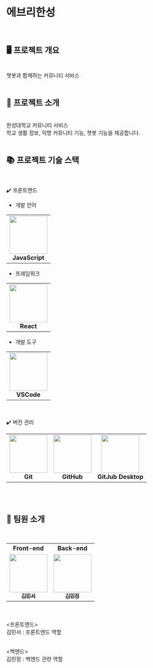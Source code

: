 # 에브리한성

<br/>

## 🖥️ 프로젝트 개요

<br/>
챗봇과 함께하는 커뮤니티 서비스
<br/>
<br/>

## 🔎 프로젝트 소개

<br/>
한성대학교 커뮤니티 서비스<br/>
학교 생활 정보, 익명 커뮤니티 기능, 챗봇 기능을 제공합니다.
<br/>
<br/>

## 📚 프로젝트 기술 스택

<br/>

✔️ 프론트엔드

- 개발 언어
<table>
  <tr>
    <td align="center">
      <img src="https://user-images.githubusercontent.com/108450681/218484843-f34dbaf9-d918-427b-a719-a9f7f1cd4f57.png" width="100px;" alt=""/><br />
        <b>JavaScript</b>
    </td>
</table>

- 프레임워크
<table>
  <tr>
    <td align="center">
      <img src="https://user-images.githubusercontent.com/108450681/218485575-bd0a2ee5-ea19-4e8f-8aca-20eb62d54339.png" width="100px;" alt=""/><br />
        <b>React</b>
    </td>

</table>

- 개발 도구
<table>
  <tr>
    <td align="center">
      <img src="https://user-images.githubusercontent.com/108450681/218485308-44ac5957-a120-41a2-a704-044f08fbb51d.png" width="100px;" alt=""/><br />
        <b>VSCode</b>
    </td>
</table>

<br/>

✔️ 버전 관리

<table>
  <tr>
    <td align="center">
      <img src="https://user-images.githubusercontent.com/108450681/218483323-c6884cf7-9d65-4222-9eaa-f2d417d28659.png" width="100px;"  height="100px" alt=""/><br />
        <b>Git</b>
    </td>
    <td align="center">
      <img src="https://encrypted-tbn0.gstatic.com/images?q=tbn:ANd9GcR25iNmGoLloXgWGs8XOWk0xzaH-F27dIBBeEMrn8o2-9wRGEqaWMdSGAodpZSxOd61gbo&usqp=CAU" width="100px;"  height="100px" alt=""/><br />
        <b>GitHub</b>
    </td>
    <td align="center">
      <img src="https://user-images.githubusercontent.com/108450681/218483487-7912a747-2dd7-481d-9cd3-56281f18aa6b.png" width="100px;" alt=""/><br />
        <b>GitJub Desktop</b>
    </td>
</table>

<br/>

<br/>

## 🙈 팀원 소개

<br/>

<table>
  <tr>
    <td colspan="1" align="center"><strong>Front-end</strong></td>
    <td colspan="1" align="center"><strong>Back-end</strong></td>
  </tr>
  <tr>
    <td align="center">
      <a href="https://github.com/minseokiim">
        <img src="https://avatars.githubusercontent.com/u/55376275?v=4" width="100px;" alt=""/><br />
        <sub>
          <b>김민서</b>
        </sub>
      </a><br />
    </td>
    <td align="center">
      <a href="https://github.com/minzung">
        <img src="https://avatars.githubusercontent.com/u/108450681?v=4" width="100px;" alt=""/><br />
        <sub>
          <b>김민정</b>
        </sub>
      </a><br />
    </td>
</table>
<br/>
<br/>
<프론트엔드><br/>
김민서 :	프론트엔드 역할<br/><br/>

<백엔드><br/>
김민정 : 백엔드 관련 역할

<br/>
